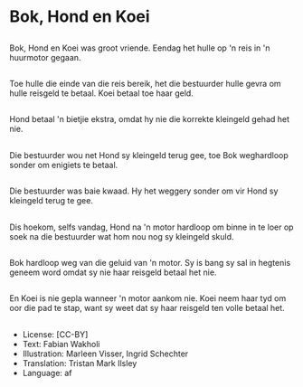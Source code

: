 # Bok, Hond en Koei

##
Bok, Hond en Koei was groot vriende. Eendag het hulle op 'n reis in 'n huurmotor gegaan.

##
Toe hulle die einde van die reis bereik, het die bestuurder hulle gevra om hulle reisgeld te betaal. Koei betaal toe haar geld.

##
Hond betaal 'n bietjie ekstra, omdat hy nie die korrekte kleingeld gehad het nie.

##
Die bestuurder wou net Hond sy kleingeld terug gee, toe Bok weghardloop sonder om enigiets te betaal.

##
Die bestuurder was baie kwaad. Hy het weggery sonder om vir Hond sy kleingeld terug te gee.

##
Dis hoekom, selfs vandag, Hond na 'n motor hardloop om binne in te loer op soek na die bestuurder wat hom nou nog sy kleingeld skuld.

##
Bok hardloop weg van die geluid van 'n motor. Sy is bang sy sal in hegtenis geneem word omdat sy nie haar reisgeld betaal het nie.

##
En Koei is nie gepla wanneer 'n motor aankom nie. Koei neem haar tyd om oor die pad te stap, want sy weet dat sy haar reisgeld ten volle betaal het.

##
* License: [CC-BY]
* Text: Fabian Wakholi
* Illustration: Marleen Visser, Ingrid Schechter
* Translation: Tristan Mark Ilsley
* Language: af
